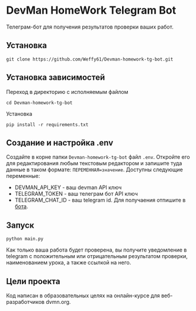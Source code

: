 # DevMan HomeWork Telegram Bot

Телеграм-бот для получения результатов проверки ваших работ.

## Установка

```commandline
git clone https://github.com/Weffy61/Devman-homework-tg-bot.git
```

## Установка зависимостей
Переход в директорию с исполняемым файлом

```commandline
cd Devman-homework-tg-bot
```

Установка
```commandline
pip install -r requirements.txt
```

## Создание и настройка .env

Создайте в корне папки `Devman-homework-tg-bot` файл `.env`. Откройте его для редактирования любым текстовым редактором
и запишите туда данные в таком формате: `ПЕРЕМЕННАЯ=значение`.
Доступны следующие переменные:
 - DEVMAN_API_KEY - ваш devman API ключ 
 - TELEGRAM_TOKEN - ваш телеграм бот API ключ
 - TELEGRAM_CHAT_ID - ваш telegram id. Для получаения отпишите в [бота](https://telegram.me/userinfobot).
 
## Запуск

```commandline
python main.py
```

Как только ваша работа будет проверена, вы получите уведомление в telegram с положительным или отрицательным
результатом проверки, наименованием урока, а также ссылкой на него.  

## Цели проекта
Код написан в образовательных целях на онлайн-курсе для веб-разработчиков dvmn.org.

